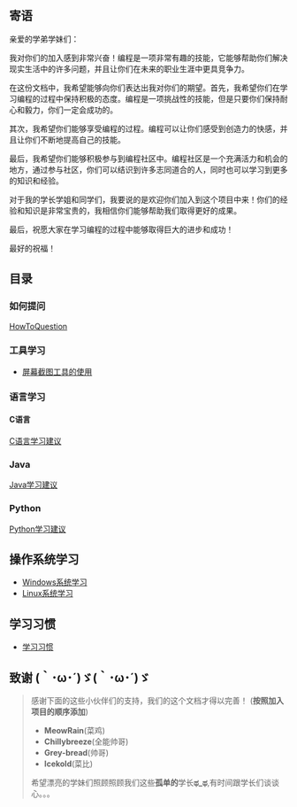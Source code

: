 ## 寄语
亲爱的学弟学妹们：

我对你们的加入感到非常兴奋！编程是一项非常有趣的技能，它能够帮助你们解决现实生活中的许多问题，并且让你们在未来的职业生涯中更具竞争力。

在这份文档中，我希望能够向你们表达出我对你们的期望。首先，我希望你们在学习编程的过程中保持积极的态度。编程是一项挑战性的技能，但是只要你们保持耐心和毅力，你们一定会成功的。

其次，我希望你们能够享受编程的过程。编程可以让你们感受到创造力的快感，并且让你们不断地提高自己的技能。

最后，我希望你们能够积极参与到编程社区中。编程社区是一个充满活力和机会的地方，通过参与社区，你们可以结识到许多志同道合的人，同时也可以学习到更多的知识和经验。

对于我的学长学姐和同学们，我要说的是欢迎你们加入到这个项目中来！你们的经验和知识是非常宝贵的，我相信你们能够帮助我们取得更好的成果。

最后，祝愿大家在学习编程的过程中能够取得巨大的进步和成功！

最好的祝福！

## 目录
### 如何提问
[HowToQuestion](/skills-learn/HowToQuestion.md)
### 工具学习
- [屏幕截图工具的使用](/tools-learn/screencapture-use.md)
### 语言学习
#### C语言
[C语言学习建议](./C-learn/C语言学习.md)
### Java
[Java学习建议](./Java-learn/Java%E5%AD%A6%E4%B9%A0.md)
### Python
[Python学习建议](./Python-learn/python-learn.md)

## 操作系统学习
- [Windows系统学习](/System-learn/Windows-learn.md)
- [Linux系统学习](/System-learn/Linux-learn.md)

## 学习习惯
- [学习习惯](/Habit-learn/habit.md)
## 致谢 (｀･ω･´)ゞ(｀･ω･´)ゞ
> 感谢下面的这些小伙伴们的支持，我们的这个文档才得以完善！
> (**按照加入项目的顺序添加**)
> - **MeowRain**(菜鸡)
> - **Chillybreeze**(全能帅哥)
> - **Grey-bread**(帅哥)
> - **lcekold**(菜比)
> 
> 希望漂亮的学妹们照顾照顾我们这些**孤单的**学长**ಥ_ಥ**,有时间跟学长们谈谈心。。。